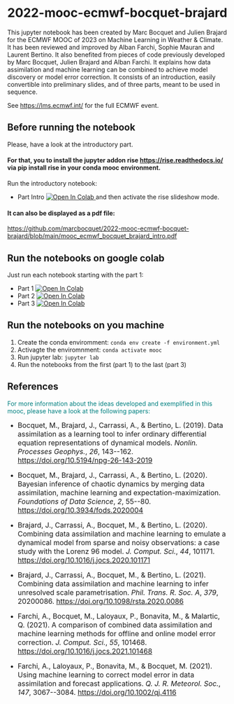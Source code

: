 # 2022-mooc-ecmwf-bocquet-brajard

This jupyter notebook has been created by Marc Bocquet and Julien Brajard
for the ECMWF MOOC of 2023 on Machine Learning in Weather & Climate. It has been reviewed and improved by Alban Farchi, Sophie Mauran and Laurent Bertino.
It also benefited from pieces of code previously developed by Marc Bocquet, Julien Brajard and Alban Farchi.
It explains how data assimilation and machine learning can be combined to achieve model discovery or model error correction.
It consists of an introduction, easily convertible into preliminary slides, and of three parts, meant to be used in sequence.

See https://lms.ecmwf.int/ for the full ECMWF event.

## Before running the notebook
Please, have a look at the introductory part.

#### For that, you to install the jupyter addon rise https://rise.readthedocs.io/ via pip install rise in your conda mooc environment.
Run the introductory notebook:
- Part Intro [![Open In Colab](https://colab.research.google.com/assets/colab-badge.svg) ](https://colab.research.google.com/github/marcbocquet/2022-mooc-ecmwf-bocquet-brajard/blob/main/mooc_ecmwf_bocquet_brajard_intro.ipynb)
and then activate the rise slideshow mode.

#### It can also be displayed as a pdf file:
https://github.com/marcbocquet/2022-mooc-ecmwf-bocquet-brajard/blob/main/mooc_ecmwf_bocquet_brajard_intro.pdf

## Run the notebooks on google colab
Just run each notebook starting with the part 1:
- Part 1 [![Open In Colab](https://colab.research.google.com/assets/colab-badge.svg) ](https://colab.research.google.com/github/marcbocquet/2022-mooc-ecmwf-bocquet-brajard/blob/main/mooc_ecmwf_bocquet_brajard_part1.ipynb)
- Part 2 [![Open In Colab](https://colab.research.google.com/assets/colab-badge.svg) ](https://colab.research.google.com/github/marcbocquet/2022-mooc-ecmwf-bocquet-brajard/blob/main/mooc_ecmwf_bocquet_brajard_part2.ipynb)
- Part 3 [![Open In Colab](https://colab.research.google.com/assets/colab-badge.svg) ](https://colab.research.google.com/github/marcbocquet/2022-mooc-ecmwf-bocquet-brajard/blob/main/mooc_ecmwf_bocquet_brajard_part3.ipynb)

## Run the notebooks on you machine
1. Create the conda enviromment: ```conda env create -f environment.yml```
2. Activagte the enviromnment: ```conda activate mooc```
3. Run jupyter lab: ```jupyter lab```
4. Run the notebooks from the first (part 1) to the last (part 3)

## References
<span style="color:teal"> For more information about the ideas developed and exemplified in this mooc, please have a look at the following papers: </span>

* <font size="3"> Bocquet, M., Brajard, J., Carrassi, A., & Bertino, L. (2019). Data
assimilation as a learning tool to infer ordinary differential equation
representations of dynamical models. *Nonlin. Processes Geophys.*, *26*,
143--162. https://doi.org/10.5194/npg-26-143-2019  </font> <br /> 

* <font size="3"> Bocquet, M., Brajard, J., Carrassi, A., & Bertino, L. (2020). Bayesian
inference of chaotic dynamics by merging data assimilation, machine
learning and expectation-maximization. *Foundations of Data Science*, *2*, 55--80. https://doi.org/10.3934/fods.2020004  </font> <br /> 

* <font size="3"> Brajard, J., Carrassi, A., Bocquet, M., & Bertino, L. (2020). Combining
data assimilation and machine learning to emulate a dynamical model from
sparse and noisy observations: a case study with the Lorenz 96 model. *J. Comput. Sci.*, *44*, 101171.
https://doi.org/10.1016/j.jocs.2020.101171  </font> <br /> 

* <font size="3"> Brajard, J., Carrassi, A., Bocquet, M., & Bertino, L. (2021). Combining
data assimilation and machine learning to infer unresolved scale
parametrisation. *Phil. Trans. R. Soc. A*, *379*, 20200086.
https://doi.org/10.1098/rsta.2020.0086  </font> <br /> 

* <font size="3"> Farchi, A., Bocquet, M., Laloyaux, P., Bonavita, M., & Malartic, Q.
(2021). A comparison of combined data assimilation and machine learning
methods for offline and online model error correction. *J. Comput.
Sci.*, *55*, 101468. https://doi.org/10.1016/j.jocs.2021.101468  </font> <br /> 

* <font size="3"> Farchi, A., Laloyaux, P., Bonavita, M., & Bocquet, M. (2021). Using
machine learning to correct model error in data assimilation and
forecast applications. *Q. J. R. Meteorol. Soc.*, *147*, 3067--3084.
https://doi.org/10.1002/qj.4116  </font>